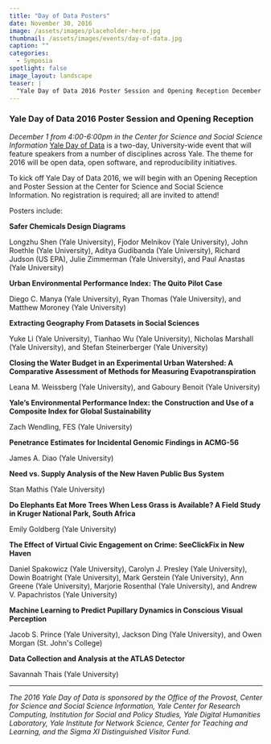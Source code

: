 ```yaml
---
title: "Day of Data Posters"
date: November 30, 2016
image: /assets/images/placeholder-hero.jpg
thumbnail: /assets/images/events/day-of-data.jpg
caption: ""
categories: 
  - Symposia
spotlight: false 
image_layout: landscape
teaser: |
  "Yale Day of Data 2016 Poster Session and Opening Reception December 1 from 4:00-6:00pm in the Center for Science and Social Science Information Yale Day of Data is a two-day, University-wide event..."
---
```


### Yale Day of Data 2016 Poster Session and Opening Reception
   
*December 1 from 4:00-6:00pm in the Center for Science and Social Science Information* [Yale Day of Data](http://elischolar.library.yale.edu/dayofdata/) is a two-day, University-wide event that will feature speakers from a number of disciplines across Yale. The theme for 2016 will be open data, open software, and reproducibility initiatives.
   
To kick off Yale Day of Data 2016, we will begin with an Opening Reception and Poster Session at the Center for Science and Social Science Information. No registration is required; all are invited to attend!
   
Posters include:
   
**Safer Chemicals Design Diagrams**
   
Longzhu Shen (Yale University), Fjodor Melnikov (Yale University), John Roethle (Yale University), Aditya Gudibanda (Yale University), Richard Judson (US EPA), Julie Zimmerman (Yale University), and Paul Anastas (Yale University)
  
**Urban Environmental Performance Index: The Quito Pilot Case**
   
Diego C. Manya (Yale University), Ryan Thomas (Yale University), and Matthew Moroney (Yale University)
   
**Extracting Geography From Datasets in Social Sciences**

Yuke Li (Yale University), Tianhao Wu (Yale University), Nicholas Marshall (Yale University), and Stefan Steinerberger (Yale University)

**Closing the Water Budget in an Experimental Urban Watershed: A Comparative Assessment of Methods for Measuring Evapotranspiration**

Leana M. Weissberg (Yale University), and Gaboury Benoit (Yale University)

**Yale’s Environmental Performance Index: the Construction and Use of a Composite Index for Global Sustainability**

Zach Wendling, FES (Yale University)

**Penetrance Estimates for Incidental Genomic Findings in ACMG-56**

James A. Diao (Yale University)

**Need vs. Supply Analysis of the New Haven Public Bus System**

Stan Mathis (Yale University)

**Do Elephants Eat More Trees When Less Grass is Available? A Field Study in Kruger National Park, South Africa**

Emily Goldberg (Yale University)

**The Effect of Virtual Civic Engagement on Crime: SeeClickFix in New Haven**

Daniel Spakowicz (Yale University), Carolyn J. Presley (Yale University), Dowin Boatright (Yale University), Mark Gerstein (Yale University), Ann Greene (Yale University), Marjorie Rosenthal (Yale University), and Andrew V. Papachristos (Yale University)

**Machine Learning to Predict Pupillary Dynamics in Conscious Visual Perception**

Jacob S. Prince (Yale University), Jackson Ding (Yale University), and Owen Morgan (St. John's College)

**Data Collection and Analysis at the ATLAS Detector**

Savannah Thais (Yale University)

---
   
*The 2016 Yale Day of Data is sponsored by the Office of the Provost, Center for Science and Social Science Information, Yale Center for Research Computing, Institution for Social and Policy Studies, Yale Digital Humanities Laboratory, Yale Institute for Network Science, Center for Teaching and Learning, and the Sigma XI Distinguished Visitor Fund.*